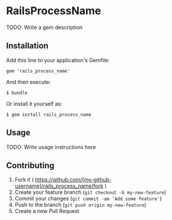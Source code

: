 # RailsProcessName

TODO: Write a gem description

## Installation

Add this line to your application's Gemfile:

    gem 'rails_process_name'

And then execute:

    $ bundle

Or install it yourself as:

    $ gem install rails_process_name

## Usage

TODO: Write usage instructions here

## Contributing

1. Fork it ( https://github.com/[my-github-username]/rails_process_name/fork )
2. Create your feature branch (`git checkout -b my-new-feature`)
3. Commit your changes (`git commit -am 'Add some feature'`)
4. Push to the branch (`git push origin my-new-feature`)
5. Create a new Pull Request
